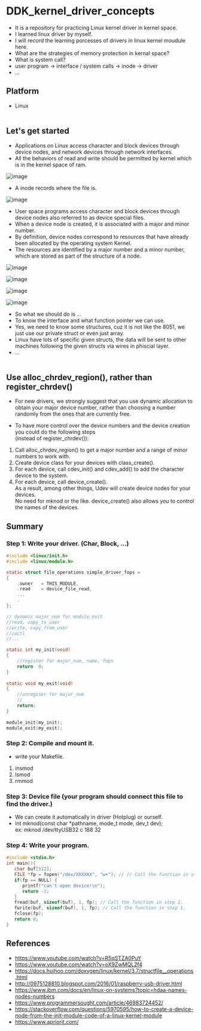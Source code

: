 # DDK_kernel_driver_concepts
* It is a repository for practicing Linux kernel driver in kernel space.
* I learned linux driver by myself.
* I will record the learning porcesses of drivers in linux kernel moudule here.
* What are the strategies of memory protection in kernal space?
* What is system call?
* user program -> interface / system calls -> inode -> driver
* ...

## Platform
* Linux
<br><br>


## Let's get started
* Applications on Linux access character and block devices through device nodes, and network devices through network interfaces.
* All the behaviors of read and write should be permitted by kernel which is in the kernel space of ram. <br>

![image](https://user-images.githubusercontent.com/67073582/122648803-5e593380-d15d-11eb-9aaf-fc7de2f3f8cb.png) <br>

* A inode records where the file is.

![image](https://user-images.githubusercontent.com/67073582/122663700-1672f480-d1cf-11eb-8a2c-4c6ff2bc186b.png) <br>

* User space programs access character and block devices through device nodes also referred to as device special files. 
* When a device node is created, it is associated with a major and minor number.
* By definition, device nodes correspond to resources that have already been allocated by the operating system Kernel. 
* The resources are identified by a major number and a minor number, which are stored as part of the structure of a node.

![image](https://user-images.githubusercontent.com/67073582/122663434-0a863300-d1cd-11eb-8d8d-4a152fe5ecdb.png) <br>

![image](https://user-images.githubusercontent.com/67073582/122663574-13c3cf80-d1ce-11eb-833e-e793b3e56dbd.png) <br>

![image](https://user-images.githubusercontent.com/67073582/122388792-d0394d80-cfa2-11eb-912a-1f32f38a87c4.png) <br>

![image](https://user-images.githubusercontent.com/67073582/122389029-1393bc00-cfa3-11eb-90b1-da17e137e61f.png) <br>

* So what we should do is ...
* To know the interface and what function pointer we can use.
* Yes, we need to know some structures, cuz it is not like the 8051, we just use our private struct or even just array.
* Linux have lots of specific given structs, the data will be sent to other machines following the given structs via wires in phiscial layer. 
* ...
<br><br>

## Use alloc_chrdev_region(), rather than register_chrdev()
* For new drivers, we strongly suggest that you use dynamic allocation to obtain your major device number, rather than choosing a number randomly from the ones that are currently free.

* To have more control over the device numbers and the device creation you could do the following steps <br>
  (instead of register_chrdev()):

 1. Call alloc_chrdev_region() to get a major number and a range of minor numbers to work with.
 2. Create device class for your devices with class_create().
 3. For each device, call cdev_init() and cdev_add() to add the character device to the system.
 4. For each device, call device_create(). <br>
   As a result, among other things, Udev will create device nodes for your devices. <br>
   No need for mknod or the like. 
   device_create() also allows you to control the names of the devices. <br>

## Summary
### Step 1: Write your driver. (Char, Block, ...)
```C
#include <linux/init.h>
#include <linux/module.h>

static struct file_operations simple_driver_fops = 
{
    .owner   = THIS_MODULE,
    .read    = device_file_read,
    ...
    .
};

// dynamic major_num for module_exit
//read, copy_to_user
//write, copy_from_user
//ioctl
//...

static int my_init(void)
{
    //register for major_num, name, fops
    return  0;
}
    
static void my_exit(void)
{
    //unregiser for major_num
    //
    return;
}
    
module_init(my_init);
module_exit(my_exit); 
```
### Step 2: Compile and mount it.
* write your Makefile.
1. insmod 
2. lsmod 
3. rmmod 

### Step 3: Device file (your program should connect this file to find the driver.)
* We can create it automatically in driver (Hotplug) or ourself. <br>
* int mknod(const char \*pathname, mode_t mode, dev_t dev); <br>
ex: mknod /dev/ttyUSB32 c 188 32 <br>

### Step 4: Write your program. 
```C
#include <stdio.h>
int main(){
   char buf[512];
   FILE *fp = fopen("/dev/XXXXXX", "w+"); // // Call the function in step 1. and open device file you create in step 3.
   if(fp == NULL) {
      printf("can't open device!\n");
      return -1;
   }
   fread(buf, sizeof(buf), 1, fp); // Call the function in step 1.
   fwrite(buf, sizeof(buf), 1, fp); // Call the function in step 1.
   fclose(fp);
   return 0;
}
```

## References
* https://www.youtube.com/watch?v=R5qSTZA0PuY
* https://www.youtube.com/watch?v=oX9ZwMQL2f4
* https://docs.huihoo.com/doxygen/linux/kernel/3.7/structfile__operations.html
* http://0975128810.blogspot.com/2016/01/raspberry-usb-driver.html
* https://www.ibm.com/docs/en/linux-on-systems?topic=hdaa-names-nodes-numbers
* https://www.programmersought.com/article/46983724452/
* https://stackoverflow.com/questions/5970595/how-to-create-a-device-node-from-the-init-module-code-of-a-linux-kernel-module
* https://www.apriorit.com/
<br><br>
